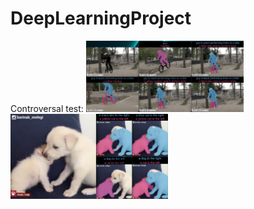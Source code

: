 # DeepLearningProject

Controversal test:
<img src="/bike.jpg" width="50%"> <img src="/cat.jpg" width="50%">
